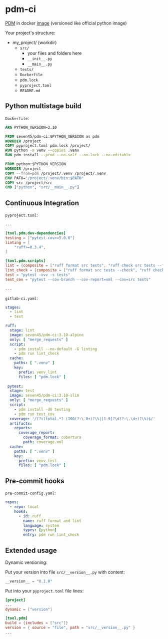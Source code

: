 # pdm-ci

[PDM](https://github.com/pdm-project/pdm) in docker [image](https://hub.docker.com/r/seven45/pdm-ci) (versioned like official python image)

Your project's structure:
- my_project/ (workdir)
  - `src/`
    - your files and folders here
    - `__init__.py`
    - `__main__.py`
  - `tests/`
  - `Dockerfile`
  - `pdm.lock`
  - `pyproject.toml`
  - `README.md`

## Python multistage build

`Dockerfile`:

```dockerfile
ARG PYTHON_VERSION=3.10

FROM seven45/pdm-ci:$PYTHON_VERSION as pdm
WORKDIR /project
COPY pyproject.toml pdm.lock /project/
RUN python -m venv --copies .venv
RUN pdm install --prod --no-self --no-lock --no-editable

FROM python:$PYTHON_VERSION
WORKDIR /project
COPY --from=pdm /project/.venv /project/.venv
ENV PATH="/project/.venv/bin:$PATH"
COPY src /project/src
CMD ["python", "src/__main__.py"]
```

## Continuous Integration

`pyproject.toml`:

```toml
...

[tool.pdm.dev-dependencies]
testing = ["pytest-cov>=5.0.0"]
linting = [
    "ruff>=0.3.4",
]

[tool.pdm.scripts]
lint = {composite = ["ruff format src tests", "ruff check src tests --fix"]}
lint_check = {composite = ["ruff format src tests --check", "ruff check src tests"]}
test = "pytest -vvv -s tests"
test_cov = "pytest --cov-branch --cov-report=xml --cov=src tests"

...
```

`gitlab-ci.yaml`:

```yaml
stages:
  - lint
  - test

ruff:
  stage: lint
  image: seven45/pdm-ci:3.10-alpine
  only: [ "merge_requests" ]
  script:
    - pdm install --no-default -G linting
    - pdm run lint_check
  cache:
    paths: [ ".venv" ]
    key:
      prefix: venv_lint
      files: [ "pdm.lock" ]
 
 pytest:
  stage: test
  image: seven45/pdm-ci:3.10-slim
  only: [ "merge_requests" ]
  script:
    - pdm install -dG testing
    - pdm run test_cov
  coverage: '/(?i)total.*? (100(?:\.0+)?\%|[1-9]?\d(?:\.\d+)?\%)$/'
  artifacts:
    reports:
      coverage_report:
        coverage_format: cobertura
        path: coverage.xml
  cache:
    paths: [ ".venv" ]
    key:
      prefix: venv_test
      files: [ "pdm.lock" ]
```


## Pre-commit hooks

`pre-commit-config.yaml`:

```yaml
repos:
  - repo: local
    hooks:
      - id: ruff
        name: ruff format and lint
        language: system
        types: [python]
        entry: pdm run lint_check
```


## Extended usage

Dynamic versioning:

Put your version into file `src/__version__.py` with content: 
```python
__version__ = "0.1.0"

```

Put into your `pyproject.toml` file lines:

```toml
[project]
...
dynamic = ["version"]

[tool.pdm]
build = {includes = ["src"]}
version = { source = "file", path = "src/__version__.py" }
...
```

